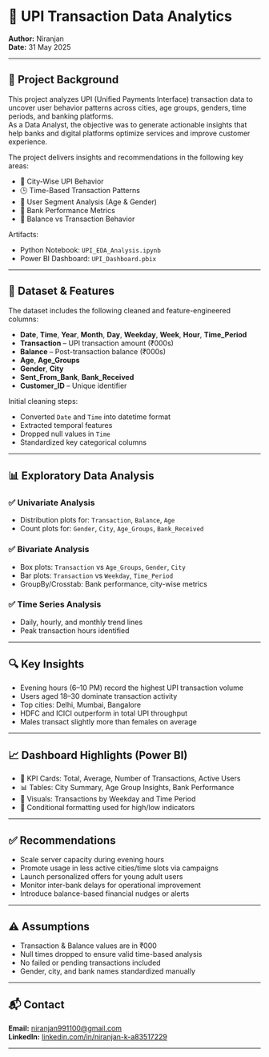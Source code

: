 # 💸 UPI Transaction Data Analytics

**Author:** Niranjan  
**Date:** 31 May 2025

---

## 📌 Project Background

This project analyzes UPI (Unified Payments Interface) transaction data to uncover user behavior patterns across cities, age groups, genders, time periods, and banking platforms.  
As a Data Analyst, the objective was to generate actionable insights that help banks and digital platforms optimize services and improve customer experience.

The project delivers insights and recommendations in the following key areas:

- 📍 City-Wise UPI Behavior  
- 🕒 Time-Based Transaction Patterns  
- 👥 User Segment Analysis (Age & Gender)  
- 🏦 Bank Performance Metrics  
- 💼 Balance vs Transaction Behavior  

Artifacts:
- Python Notebook: `UPI_EDA_Analysis.ipynb`  
- Power BI Dashboard: `UPI_Dashboard.pbix`  

---

## 🧾 Dataset & Features

The dataset includes the following cleaned and feature-engineered columns:

- **Date**, **Time**, **Year**, **Month**, **Day**, **Weekday**, **Week**, **Hour**, **Time_Period**
- **Transaction** – UPI transaction amount (₹000s)
- **Balance** – Post-transaction balance (₹000s)
- **Age**, **Age_Groups**
- **Gender**, **City**
- **Sent_From_Bank**, **Bank_Received**
- **Customer_ID** – Unique identifier

Initial cleaning steps:

- Converted `Date` and `Time` into datetime format  
- Extracted temporal features  
- Dropped null values in `Time`  
- Standardized key categorical columns  

---

## 📊 Exploratory Data Analysis

### ✅ Univariate Analysis
- Distribution plots for: `Transaction`, `Balance`, `Age`
- Count plots for: `Gender`, `City`, `Age_Groups`, `Bank_Received`

### ✅ Bivariate Analysis
- Box plots: `Transaction` vs `Age_Groups`, `Gender`, `City`
- Bar plots: `Transaction` vs `Weekday`, `Time_Period`
- GroupBy/Crosstab: Bank performance, city-wise metrics

### ✅ Time Series Analysis
- Daily, hourly, and monthly trend lines
- Peak transaction hours identified

---

## 🔍 Key Insights

- Evening hours (6–10 PM) record the highest UPI transaction volume  
- Users aged 18–30 dominate transaction activity  
- Top cities: Delhi, Mumbai, Bangalore  
- HDFC and ICICI outperform in total UPI throughput  
- Males transact slightly more than females on average  

---

## 📈 Dashboard Highlights (Power BI)

- 🔢 KPI Cards: Total, Average, Number of Transactions, Active Users  
- 📊 Tables: City Summary, Age Group Insights, Bank Performance  
- 📅 Visuals: Transactions by Weekday and Time Period  
- 🎯 Conditional formatting used for high/low indicators  

---

## ✅ Recommendations

- Scale server capacity during evening hours  
- Promote usage in less active cities/time slots via campaigns  
- Launch personalized offers for young adult users  
- Monitor inter-bank delays for operational improvement  
- Introduce balance-based financial nudges or alerts  

---

## ⚠️ Assumptions

- Transaction & Balance values are in ₹000  
- Null times dropped to ensure valid time-based analysis  
- No failed or pending transactions included  
- Gender, city, and bank names standardized manually  

---

## 📬 Contact

**Email:** [niranjan991100@gmail.com](mailto:niranjan991100@gmail.com)  
**LinkedIn:** [linkedin.com/in/niranjan-k-a83517229](https://www.linkedin.com/in/niranjan-k-a83517229/)

---

